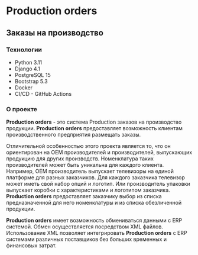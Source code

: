 # Production orders

## Заказы на производство

### Технологии

* Python 3.11
* Django 4.1
* PostgreSQL 15
* Bootstrap 5.3
* Docker
* CI/CD - GitHub Actions

### О проекте

**Production orders** - это система Production заказов на производство 
продукции. 
**Production orders** предоставляет возможность клиентам производственного 
предприятия размещать заказы. 

Отличительной особенностью этого проекта является то, что он ориентирован на 
OEM производителей и производителей, выпускающих продукцию для других 
производств. Номенклатура таких производителей может быть уникальна для каждого
клиента. Например, OEM производитель выпускает телевизоры на единой платформе
для разных заказчиков. Для каждого заказчика телевизор может иметь свой набор 
опций и логотип. Или производитель упаковки выпускает коробки с 
характеристиками и логотипом заказчика. **Production orders** предоставляет 
заказчику выбор из списка предназначенной для него номенклатуры и из списка 
обезличенной продукции. 

**Production orders** имеет возможность обмениваться данными с ERP системой. 
Обмен осуществляется посредством XML файлов. Использование XML позволяет 
интегрировать **Production orders** с ERP системами различных поставщиков без 
больших временных и финансовых затрат.
